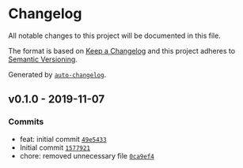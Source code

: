 # Changelog

All notable changes to this project will be documented in this file.

The format is based on [Keep a Changelog](https://keepachangelog.com/en/1.0.0/)
and this project adheres to [Semantic Versioning](https://semver.org/spec/v2.0.0.html).

Generated by [`auto-changelog`](https://github.com/CookPete/auto-changelog).

## v0.1.0 - 2019-11-07

### Commits

- feat: initial commit [`49e5433`](https://github.com/GoodwayGroup/redshift-ddl/commit/49e54337cf7208e44c325d2c849b4b36090f2498)
- Initial commit [`1577921`](https://github.com/GoodwayGroup/redshift-ddl/commit/157792187ac40cca8d31a74420d81c37c46c9a77)
- chore: removed unnecessary file [`0ca9ef4`](https://github.com/GoodwayGroup/redshift-ddl/commit/0ca9ef4bab19ef08c1c37c95cad5173bc70d9e94)
